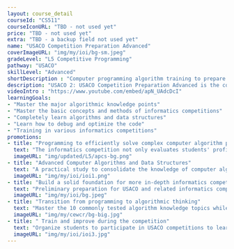 ```yaml
---
layout: course_detail
courseId: "CS511"
courseIconURL: "TBD - not used yet"
price: "TBD - not used yet"
extra: "TBD - a backup field not used yet"
name: "USACO Competition Preparation Advanced"
coverImageURL: "img/my/ioi/bg-sm.jpeg"
gradeLevel: "L5 Competitive Programming"
pathway: "USACO"
skillLevel: "Advanced"
shortDescription : "Computer programming algorithm training to prepare for the USA Computing Olympiad"
description: "USACO 2: USACO Competition Preparation Advanced is the core course at L5 level. It mainly starts to prepare for USACO and related informatics competitions. The course contains 10 algorithmic knowledge topics that are commonly tested in competitions, and the topics are categorized according to the knowledge points for students to practice. After completing the course, students basically start to prepare for the USACO Bronze level."
videoIntro : "https://www.youtube.com/embed/apN_UAdcDcI"
learningGoals:
- "Master the major algorithmic knowledge points"
- "Master the basic concepts and methods of informatics competitions"
- "Completely learn algorithms and data structures"
- "Learn how to debug and optimize the code"
- "Training in various informatics competitions"
promotions:
- title: "Programming to efficiently solve complex computer algorithm problems"
  text: "The informatics competition not only evaluates students' proficiency in programming languages, but also requires students to be able to design and implement solutions to complex computer algorithm problems in a timely manner."
  imageURL: "img/updated/L5/apcs-bg.png"
- title: "Advanced Computer Algorithms and Data Structures"
  text: "A practical study to consolidate the knowledge of computer algorithms and data structures, and to complete the University's core computer science curriculum in middle/high school."
  imageURL: "img/my/ioi/ioi1.png"
- title: "Build a solid foundation for more in-depth informatics competitions"
  text: "Preliminary preparation for USACO and related informatics competitions, build a solid foundation."
  imageURL: "img/my/ioi/bg.jpeg"
- title: "Transition from programming to algorithmic thinking"
  text: "Master the 10 commonly tested algorithm knowledge topics while completing USACO's 50-question list."
  imageURL: "img/my/cewcr/bg-big.jpg"
- title: " Train and improve during the competition"
  text: "Organize students to participate in USACO competitions to learn, summarize and improve themselves through each competition."
  imageURL: "img/my/ioi/ioi3.jpg"
---
```

